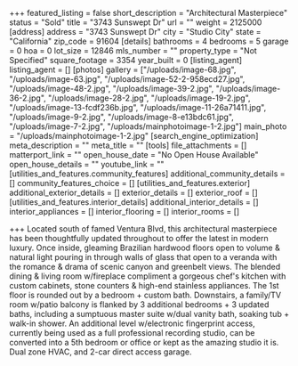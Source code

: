 +++
featured_listing = false
short_description = "Architectural Masterpiece"
status = "Sold"
title = "3743 Sunswept Dr"
url = ""
weight = 2125000
[address]
address = "3743 Sunswept Dr"
city = "Studio City"
state = "California"
zip_code = 91604
[details]
bathrooms = 4
bedrooms = 5
garage = 0
hoa = 0
lot_size = 12846
mls_number = ""
property_type = "Not Specified"
square_footage = 3354
year_built = 0
[listing_agent]
listing_agent = []
[photos]
gallery = ["/uploads/image-68.jpg", "/uploads/image-63.jpg", "/uploads/image-52-2-958ecd27.jpg", "/uploads/image-48-2.jpg", "/uploads/image-39-2.jpg", "/uploads/image-36-2.jpg", "/uploads/image-28-2.jpg", "/uploads/image-19-2.jpg", "/uploads/image-13-fcdf236b.jpg", "/uploads/image-11-26a71411.jpg", "/uploads/image-9-2.jpg", "/uploads/image-8-e13bdc61.jpg", "/uploads/image-7-2.jpg", "/uploads/mainphotoimage-1-2.jpg"]
main_photo = "/uploads/mainphotoimage-1-2.jpg"
[search_engine_optimization]
meta_description = ""
meta_title = ""
[tools]
file_attachments = []
matterport_link = ""
open_house_date = "No Open House Available"
open_house_details = ""
youtube_link = ""
[utilities_and_features.community_features]
additional_community_details = []
community_features_choice = []
[utilities_and_features.exterior]
additional_exterior_details = []
exterior_details = []
exterior_roof = []
[utilities_and_features.interior_details]
additional_interior_details = []
interior_appliances = []
interior_flooring = []
interior_rooms = []

+++
Located south of famed Ventura Blvd, this architectural masterpiece has been thoughtfully updated throughout to offer the latest in modern luxury. Once inside, gleaming Brazilian hardwood floors open to volume & natural light pouring in through walls of glass that open to a veranda with the romance & drama of scenic canyon and greenbelt views. The blended dining & living room w/fireplace compliment a gorgeous chef's kitchen with custom cabinets, stone counters & high-end stainless appliances. The 1st floor is rounded out by a bedroom + custom bath. Downstairs, a family/TV room w/patio balcony is flanked by 3 additional bedrooms + 3 updated baths, including a sumptuous master suite w/dual vanity bath, soaking tub + walk-in shower. An additional level w/electronic fingerprint access, currently being used as a full professional recording studio, can be converted into a 5th bedroom or office or kept as the amazing studio it is. Dual zone HVAC, and 2-car direct access garage.